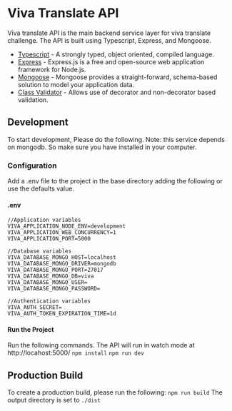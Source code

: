 # Viva Translate API
Viva translate API is the main backend service layer for viva translate challenge. The API is built using Typescript, Express, and Mongoose.

- [Typescript](https://www.typescriptlang.org/docs/home.html) - A strongly typed, object oriented, compiled language.
- [Express](https://expressjs.com) - Express.js is a free and open-source web application framework for Node.js.
- [Mongoose](https://mongoosejs.com/) - Mongoose provides a straight-forward, schema-based solution to model your application data.
- [Class Validator](https://github.com/typestack/class-validator) - Allows use of decorator and non-decorator based validation.

## Development
To start development, Please do the following. Note: this service depends on mongodb. So make sure you have installed in your computer.
### Configuration
Add a .env file to the project in the base directory adding the following or use the defaults value.
#### .env
```
//Application variables
VIVA_APPLICATION_NODE_ENV=development
VIVA_APPLICATION_WEB_CONCURRENCY=1
VIVA_APPLICATION_PORT=5000

//Database variables
VIVA_DATABASE_MONGO_HOST=localhost
VIVA_DATABASE_MONGO_DRIVER=mongodb
VIVA_DATABASE_MONGO_PORT=27017
VIVA_DATABASE_MONGO_DB=viva
VIVA_DATABASE_MONGO_USER=
VIVA_DATABASE_MONGO_PASSWORD=

//Authentication variables
VIVA_AUTH_SECRET=
VIVA_AUTH_TOKEN_EXPIRATION_TIME=1d
`````

#### Run the Project
Run the following commands. The API will run in watch mode at http://locahost:5000/
``` npm install ```
``` npm run dev ```

## Production Build
To create a production build, please run the following:
``` npm run build ```
The output directory is set to ``` ./dist ```
